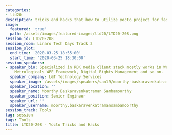 ```yaml
---
categories:
- ltd20
description: tricks and hacks that how to utilize yocto project for faster development
image:
  featured: 'true'
  path: /assets/images/featured-images/ltd20/LTD20-208.png
session_id: LTD20-208
session_room: Linaro Tech Days Track 2
session_slot:
  end_time: '2020-03-25 18:55:00'
  start_time: '2020-03-25 18:30:00'
session_speakers:
- speaker_bio: Specialized in RDK media client stack mostly works in Westeros Compositor,
    Metrologicals WPE Framework, Digital Rights Management and so on.
  speaker_company: L&T Technology Services
  speaker_image: /assets/images/speakers/san19/moorthy-baskaravenkatraman-sambamoorthy.jpg
  speaker_location: ''
  speaker_name: Moorthy Baskaravenkatraman Sambamoorthy
  speaker_position: Senior Engineer
  speaker_url: ''
  speaker_username: moorthy.baskaravenkatramansambamoorthy
session_track: Tools
tag: session
tags: Tools
title: LTD20-208 - Yocto Tricks and Hacks
---
```

